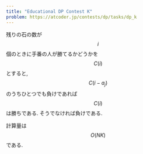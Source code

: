 ```yaml
---
title: "Educational DP Contest K"
problem: https://atcoder.jp/contests/dp/tasks/dp_k
---
```

残りの石の数が $$ i $$ 個のときに手番の人が勝てるかどうかを $$ C(i) $$ とすると, $$ C(i-a_j) $$ のうちひとつでも負けであれば $$ C(i) $$ は勝ちである. そうでなければ負けである.

計算量は $$ O(NK) $$ である.
